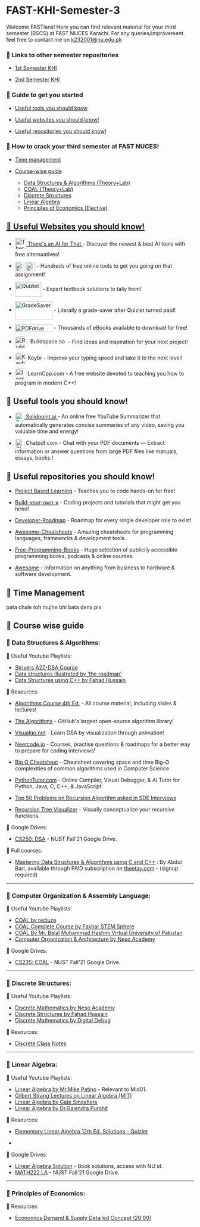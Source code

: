 
# FAST-KHI-Semester-3

Welcome FASTians! Here you can find relevant material for your third semester (BSCS) at FAST NUCES Karachi. For any queries/improvement feel free to contact me on k232001@nu.edu.pk 

### 🔗 Links to other semester repositories
- [1st Semester KHI](https://github.com/MuxammilSidd/FAST-KHI-Semester-1)

- [2nd Semester KHI](https://github.com/MuxammilSidd/FAST-KHI-Semester-2)

### 🔗 Guide to get you started
- [Useful tools you should know](#-useful-tools-you-should-know)

- [Useful websites you should know!](#-useful-websites-you-should-know)

- [Useful repositories you should know!](#-useful-repositories-you-should-know)

### 🔗 How to crack your third semester at FAST NUCES!
- [Time management](#-time-management)

- [Course-wise guide](#-course-wise-guide)
  <ul>
  <li><a href="#-data-structures--algorithms">Data Structures & Algorithms (Theory+Lab)</li>
  <li><a href="#-computer-organization--assembly-language">COAL (Theory+Lab)</li>
  <li><a href="#-discrete-structures">Discrete Structures</li>
  <li><a href="#-linear-algebra">Linear Algebra</li>
  <li><a href="#-principles-of-economics">Principles of Economics (Elective)</li>
  </ul>

## 🔗 Useful Websites you should know!

- <a href="https://theresanaiforthat.com/">
    <img src="https://media.beehiiv.com/cdn-cgi/image/fit=scale-down,format=auto,onerror=redirect,quality=80/uploads/publication/logo/96f425ae-6c09-4f9f-b8f8-cedd1b726427/android-chrome-512x512.png" alt="Theresanaiforthat" width="30" height="30" style="vertical-align:middle; margin-bottom: 5px; text-decoration:none; border:none;">
    There's an AI for That
  </a> - Discover the newest & best AI tools with free alternaatives!

- <a href="https://tinywow.com/" style="text-decoration:none; display:inline-block; margin-top: 12px;">
    <img src="https://tinywow.com/v3/img/favicon-tinywow.svg" alt="TinyWow Favicon" width="25" height="25" style="vertical-align:middle; margin-bottom: 0;  display:inline; border:none;">
    <img src="https://tinywow.com/v3/img/logo.svg" alt="TinyWow Text" height="25" style="vertical-align:middle; margin-bottom: 0;  display:inline; border:none;">
  </a> - Hundreds of free online tools to get you going on that assignment!

- <a href="https://quizlet.com/" style="text-decoration:none; display:inline-block; margin-top: 12px;">
    <img src="https://logos-world.net/wp-content/uploads/2021/03/Quizlet-Logo.png" alt="Quizlet" width="70" height="40" style="vertical-align:middle; margin-bottom: 0; text-decoration:none; border:none;">
  </a> - Expert textbook solutions to tally from!

- <a href="https://www.gradesaver.com/" style="text-decoration:none; display:inline-block; margin-top: 12px;">
    <img src="https://www.gradesaver.com/assets/logos/head-39d3d4f4e80fb364ecbffd1884663226a1a58efa38367c551694c88c40330163.svg" alt="GradeSaver" width="100" height="50" style="vertical-align:middle; margin-bottom: 0; text-decoration:none; border:none;">
  </a> - Literally a grade-saver after Quizlet turned paid!

- <a href="https://www.pdfdrive.com/" style="text-decoration:none; display:inline-block; margin-top: 12px;">
    <img src="https://www.pdfdrive.com/assets/img/logo-1.png.pagespeed.ce.5UNSDNAJsC.png" alt="PDFdrive" width="100" height="20" style="vertical-align:middle; margin-bottom: 0; text-decoration:none; border:none;">
  </a> - Thousands of eBooks available to download for free!

- <a href="https://sage.buildspace.so/projects" style="text-decoration:none; display:inline-block; margin-top: 12px;">
    <img src="https://avatars.githubusercontent.com/u/65048157?s=200&v=4" alt="Buildspace.so" width="32" height="32" style="vertical-align:middle; margin-bottom: 0; text-decoration:none; border:none; border-radius: 8px"><span style="margin:5px;"> Buildspace.so</span>
  </a> - Find ideas and inspiration for your next project!

- <a href="https://www.keybr.com/" style="text-decoration:none; display:inline-block; margin-top: 12px;">
    <img src="https://www.keybr.com/cover.png" alt="Keybr" width="30" height="30" style="vertical-align:middle; margin-bottom: px; text-decoration:none; border:none; border-radius: 8px"> <span style="margin: 0;"> Keybr</span>
  </a> - Improve your typing speed and take it to the next level!

- <a href="https://www.learncpp.com/" style="text-decoration:none; display:inline-block; margin-top: 12px;">
    <img src="https://www.learncpp.com/blog/wp-content/uploads/learncpp.png" alt="learncpp.com" width="30" height="30" style="vertical-align:middle; margin-bottom: px; text-decoration:none; border:none; border-radius: 8px"> <span style="margin: 0;"> LearnCpp.com</span>
  </a> - A free website devoted to teaching you how to program in modern C++!

## 🔗 Useful tools you should know!
- <a href="https://solidpoint.ai/" >
    <img src="https://encrypted-tbn0.gstatic.com/images?q=tbn:ANd9GcSeMd6S0X2XFnVQLDr-kTJsyKjMhDwPCwFg9Q&s" alt="SolidPoint" width="25" height="25" style="vertical-align:middle; margin-bottom: 0; text-decoration:none; border:none; border-radius: 8px"> Solidpoint.ai
  </a> - An online free YouTube Summarizer that automatically generates concise summaries of any video, saving you valuable time and energy!

- <a href="https://www.chatpdf.com/" style="text-decoration:none; display:inline-block; margin-top: 12px;">
    <img src="https://pipedream.com/s.v0/app_n5hv82/logo/orig" alt="Chatpdf" width="25" height="25" style="vertical-align:middle; margin-bottom: 0; text-decoration:none; border:none; border-radius: 8px"> Chatpdf.com
  </a> - Chat with your PDF documents — Extract information or answer questions from large PDF files like manuals, essays, books.!

## 🔗 Useful repositories you should know!
- [Project Based Learning](https://github.com/practical-tutorials/project-based-learning) - Teaches you to code hands-on for free!

- [Build-your-own-x](https://github.com/codecrafters-io/build-your-own-x) - Coding projects and tutorials that might get you hired!

- [Developer-Roadmap](https://github.com/kamranahmedse/developer-roadmap) - Roadmap for every single developer role to exist!

- [Awesome-Cheatsheets](https://github.com/LeCoupa/awesome-cheatsheets) - Amazing cheatsheets for programming languages, frameworks & development tools.

- [Free-Programming-Books](https://github.com/EbookFoundation/free-programming-books) - Huge selection of publicily accessible programming books, podcasts & online courses.

- [Awesome](https://github.com/sindresorhus/awesome) - Information on anything from business to hardware & software development.

## 🔗 Time Management
pata chale toh mujhe bhi bata dena pls

## 🔗 Course wise guide
### 📌 Data Structures & Algorithms:
🔗 Useful Youtube Playlists:
- [Strivers A2Z-DSA Course](https://youtube.com/playlist?list=PLgUwDviBIf0oF6QL8m22w1hIDC1vJ_BHz&si=eYBFDQhMYcf4-e_u)
- [Data structures Illustrated by 'the roadmap'](https://youtube.com/playlist?list=PLkZYeFmDuaN2-KUIv-mvbjfKszIGJ4FaY&si=ux5N9jpJ18VHgMzB)
- [Data Structures using C++ by Fahad Hussain](https://www.youtube.com/playlist?list=PLtCBuHKmdxOfCp0uG9Bw8JVEreYcIl0H0)

🔗 Resources:
- [Algorithms Course 4th Ed.](https://sedgewick.io/courses/algorithms/) - All course material, including slides & lectures!

- [The Algorithms](https://the-algorithms.com/) - GitHub's largest open-source algorithm library!

- [Visualgo.net](https://visualgo.net/) - Learn DSA by visualization through animation!

- [Neetcode.io](https://neetcode.io/) - Courses, practise questions & roadmaps for a better way to prepare for coding interviews!

- [Big O Cheatsheet](https://www.bigocheatsheet.com/) - Cheatsheet covering space and time Big-O complexities of common algorithms used in Computer Science.

- [PythonTutor.com](https://pythontutor.com/) - Online Compiler, Visual Debugger, & AI Tutor for Python, Java, C, C++, & JavaScript. 

- [Top 50 Problems on Recursion Algorithm asked in SDE Interviews](https://www.geeksforgeeks.org/top-50-interview-problems-on-recursion-algorithm/)

- [Recursion Tree Visualizer](https://recursion.vercel.app/) - Visually conceptualize your recursive functions.

🔗 Google Drives:
- [CS250: DSA](https://drive.google.com/drive/folders/1Rvotax4W1Pl0MDpm17xJPkggkfIgusyK?usp=drive_link) - NUST Fall'21 Google Drive.

🔗 Full courses:
- [Mastering Data Structures & Algorithms using C and C++](https://theetay.com/courses/udemy-mastering-data-structures-algorithms-using-c-and-c-abdul-bari/) : By Abdul Bari, available through PAID subscription on [theetay.com](https://theetay.com) - (signup required)

---

### 📌 Computer Organization & Assembly Language:
🔗 Useful Youtube Playlists:

- [COAL by recluze](https://youtube.com/playlist?list=PLnd7R4Mcw3rJCvAduQxyySvejtBIaPs0O&si=8PIzg2SE7REJyNGH)
- [COAL Complete Course by Fakhar STEM Sphere](https://youtube.com/playlist?list=PLgWOIdHQBEz5t__8v6eZXxKLTV8SGj5kN&si=CN_yQIShOt-9zdXR)
- [COAL By Mr. Belal Muhammad Hashmi Virtual University of Pakistan](https://youtube.com/playlist?list=PLKyB9RYzaFRh9pYhDsTGXnDqRx0YZQFbn&si=PiutDcOAFl-QDBPU)
- [Computer Organization & Architecture by Neso Academy](https://www.youtube.com/watch?v=Ol8D69VKX2k&list=PLBlnK6fEyqRgLLlzdgiTUKULKJPYc0A4q&pp=iAQB)

🔗 Google Drives:
- [CS235: COAL](https://drive.google.com/drive/folders/1cH61VF26g7fzMPLdawQy2WB3caSRHE3m?usp=drive_link) - NUST Fall'21 Google Drive.

---

### 📌 Discrete Structures:
🔗 Useful Youtube Playlists:
- [Discrete Mathematics by Neso Academy](https://youtube.com/playlist?list=PLBlnK6fEyqRhqJPDXcvYlLfXPh37L89g3&si=Al3cARiQj0DoN0lT)
- [Discrete Structures by Fahad Hussain](https://www.youtube.com/playlist?list=PLtCBuHKmdxOduWhQPbEwLN2ULKMqgQ44m)
- [Discrete Mathematics by Digital Debug](https://youtube.com/playlist?list=PL0P7Vq6rO59oKchppOBiTjNBxA1tuZ3ui&si=4d37435ZXwRppto0)

🔗 Resources:
- [Discrete Class Notes](https://www.math.wichita.edu/discrete-book/discrete-class-notes.html) 

---

### 📌 Linear Algebra:
🔗 Useful Youtube Playlists:
- [Linear Algebra by Mr.Mike Patino](https://youtube.com/playlist?list=PLdiObQyP1_m8mUzQVeAV_Hx-BoZ7Lyhih&si=9a_VbcracjThluhf) - Relevant to Mid01.
- [Gilbert Strang Lectures on Linear Algebra (MIT)](https://youtube.com/playlist?list=PL49CF3715CB9EF31D&si=XyphM1QMSuAM_1TJ)
- [Linear Algebra by Gate Smashers](https://www.youtube.com/playlist?list=PLxCzCOWd7aiHnkPiCulMX5SIHMl2ZMmzL)
- [Linear Algebra by Dr.Gajendra Purohit](https://www.youtube.com/playlist?list=PLU6SqdYcYsfI7Ebw_j-Vy8YKHdbHKP9am)

🔗 Resources:
- [Elementary Linear Algebra 12th Ed. Solutions - Quizlet](https://quizlet.com/explanations/textbook-solutions/elementary-linear-algebra-12th-edition-9781119406778) 

- []() 

🔗 Google Drives:
- [Linear Algebra Solution](https://drive.google.com/drive/folders/1Q4XYLAzjvr1DP5IR_XSOW065MuTz2VDp?usp=drive_link) - Book solutions, access with NU id.
- [MATH222 LA](https://drive.google.com/drive/folders/1XaW7Vrsqrrd5WPFAZNU58LVHmRgCPl3m?usp=drive_link) - NUST Fall'21 Google Drive.

---

### 📌 Principles of Economics:
🔗 Resources:
- [Economics Demand & Supply Detailed Concept (26:00)](https://youtu.be/PYJgt4rDNoY?si=eGNNGReGG1PZ3z1U)